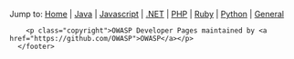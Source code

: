 
<div id="footer_wrap" class="outer">
      <footer class="inner">
              <p class="copyright">
            Jump to:  
            <a href="{{ site.baseurl }}/index.html">Home</a> | 
            <a href="{{ site.baseurl }}/java/">Java</a> | <a href="{{ site.baseurl }}/javascript/">Javascript</a> | <a href="{{ site.baseurl }}/dotnet/">.NET</a> | 
            <a href="{{ site.baseurl }}/php/">PHP</a> | <a href="{{ site.baseurl }}/ruby/">Ruby</a> | <a href="{{ site.baseurl }}/python/">Python</a> | 
            <a href="{{ site.baseurl }}/general/">General</a>
          </p>

        <p class="copyright">OWASP Developer Pages maintained by <a href="https://github.com/OWASP">OWASP</a></p>
      </footer>
</div>

